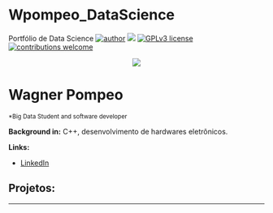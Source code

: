 # Wpompeo_DataScience
Portfólio de Data Science
[![author](https://img.shields.io/badge/Wpompeo-red.svg)](https://www.linkedin.com/in/carlosfab) [![](https://img.shields.io/badge/python-3.7+-blue.svg)](https://www.python.org/downloads/release/python-365/) [![GPLv3 license](https://img.shields.io/badge/License-GPLv3-blue.svg)](http://perso.crans.org/besson/LICENSE.html) [![contributions welcome](https://img.shields.io/badge/contributions-welcome-brightgreen.svg?style=flat)](https://github.com/carlosfab/data_science/issues)

<p align="center">
  <img src="https://raw.githubusercontent.com/carlosfab/template_portfolio/master/banner.png" >
</p>

# Wagner Pompeo
<sub>*Big Data Student and software developer</sub>



**Background in:** C++, desenvolvimento de hardwares eletrônicos.

**Links:**
* [LinkedIn](https://www.linkedin.com/in/wpc23)



## Projetos:








---




